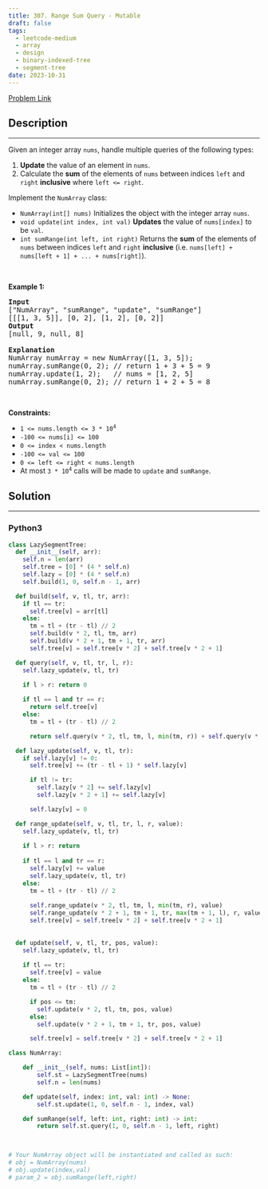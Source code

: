 ```yaml
---
title: 307. Range Sum Query - Mutable
draft: false
tags: 
  - leetcode-medium
  - array
  - design
  - binary-indexed-tree
  - segment-tree
date: 2023-10-31
---
```


[Problem Link](https://leetcode.com/problems/range-sum-query-mutable/)

## Description

---
<p>Given an integer array <code>nums</code>, handle multiple queries of the following types:</p>

<ol>
	<li><strong>Update</strong> the value of an element in <code>nums</code>.</li>
	<li>Calculate the <strong>sum</strong> of the elements of <code>nums</code> between indices <code>left</code> and <code>right</code> <strong>inclusive</strong> where <code>left &lt;= right</code>.</li>
</ol>

<p>Implement the <code>NumArray</code> class:</p>

<ul>
	<li><code>NumArray(int[] nums)</code> Initializes the object with the integer array <code>nums</code>.</li>
	<li><code>void update(int index, int val)</code> <strong>Updates</strong> the value of <code>nums[index]</code> to be <code>val</code>.</li>
	<li><code>int sumRange(int left, int right)</code> Returns the <strong>sum</strong> of the elements of <code>nums</code> between indices <code>left</code> and <code>right</code> <strong>inclusive</strong> (i.e. <code>nums[left] + nums[left + 1] + ... + nums[right]</code>).</li>
</ul>

<p>&nbsp;</p>
<p><strong class="example">Example 1:</strong></p>

<pre>
<strong>Input</strong>
[&quot;NumArray&quot;, &quot;sumRange&quot;, &quot;update&quot;, &quot;sumRange&quot;]
[[[1, 3, 5]], [0, 2], [1, 2], [0, 2]]
<strong>Output</strong>
[null, 9, null, 8]

<strong>Explanation</strong>
NumArray numArray = new NumArray([1, 3, 5]);
numArray.sumRange(0, 2); // return 1 + 3 + 5 = 9
numArray.update(1, 2);   // nums = [1, 2, 5]
numArray.sumRange(0, 2); // return 1 + 2 + 5 = 8
</pre>

<p>&nbsp;</p>
<p><strong>Constraints:</strong></p>

<ul>
	<li><code>1 &lt;= nums.length &lt;= 3 * 10<sup>4</sup></code></li>
	<li><code>-100 &lt;= nums[i] &lt;= 100</code></li>
	<li><code>0 &lt;= index &lt; nums.length</code></li>
	<li><code>-100 &lt;= val &lt;= 100</code></li>
	<li><code>0 &lt;= left &lt;= right &lt; nums.length</code></li>
	<li>At most <code>3 * 10<sup>4</sup></code> calls will be made to <code>update</code> and <code>sumRange</code>.</li>
</ul>


## Solution

---
### Python3
``` py title='range-sum-query-mutable'
class LazySegmentTree:
  def __init__(self, arr):
    self.n = len(arr)
    self.tree = [0] * (4 * self.n)		
    self.lazy = [0] * (4 * self.n)
    self.build(1, 0, self.n - 1, arr)

  def build(self, v, tl, tr, arr):
    if tl == tr:
      self.tree[v] = arr[tl]
    else:
      tm = tl + (tr - tl) // 2
      self.build(v * 2, tl, tm, arr)
      self.build(v * 2 + 1, tm + 1, tr, arr)
      self.tree[v] = self.tree[v * 2] + self.tree[v * 2 + 1]

  def query(self, v, tl, tr, l, r):
    self.lazy_update(v, tl, tr)
    
    if l > r: return 0

    if tl == l and tr == r:
      return self.tree[v]
    else:
      tm = tl + (tr - tl) // 2

      return self.query(v * 2, tl, tm, l, min(tm, r)) + self.query(v * 2 + 1, tm + 1, tr, max(tm + 1, l), r)

  def lazy_update(self, v, tl, tr):
    if self.lazy[v] != 0:
      self.tree[v] += (tr - tl + 1) * self.lazy[v]

      if tl != tr:
        self.lazy[v * 2] += self.lazy[v]
        self.lazy[v * 2 + 1] += self.lazy[v]

      self.lazy[v] = 0

  def range_update(self, v, tl, tr, l, r, value):
    self.lazy_update(v, tl, tr)
    
    if l > r: return
      
    if tl == l and tr == r:
      self.lazy[v] += value
      self.lazy_update(v, tl, tr)
    else:
      tm = tl + (tr - tl) // 2
      
      self.range_update(v * 2, tl, tm, l, min(tm, r), value)
      self.range_update(v * 2 + 1, tm + 1, tr, max(tm + 1, l), r, value)
      self.tree[v] = self.tree[v * 2] + self.tree[v * 2 + 1]
    
  
  def update(self, v, tl, tr, pos, value):
    self.lazy_update(v, tl, tr)
    
    if tl == tr:
      self.tree[v] = value
    else:
      tm = tl + (tr - tl) // 2

      if pos <= tm:
        self.update(v * 2, tl, tm, pos, value)
      else:
        self.update(v * 2 + 1, tm + 1, tr, pos, value)

      self.tree[v] = self.tree[v * 2] + self.tree[v * 2 + 1]

class NumArray:

    def __init__(self, nums: List[int]):
        self.st = LazySegmentTree(nums)
        self.n = len(nums)

    def update(self, index: int, val: int) -> None:
        self.st.update(1, 0, self.n - 1, index, val)

    def sumRange(self, left: int, right: int) -> int:
        return self.st.query(1, 0, self.n - 1, left, right)
        


# Your NumArray object will be instantiated and called as such:
# obj = NumArray(nums)
# obj.update(index,val)
# param_2 = obj.sumRange(left,right)
```


